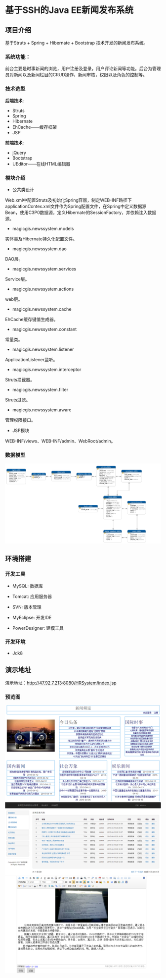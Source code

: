 # 基于SSH的Java EE新闻发布系统

## 项目介绍

基于Struts + Spring + Hibernate + Bootstrap 技术开发的新闻发布系统。

### 系统功能：

前台主要是时事新闻的浏览，用户注册及登录，用户评论新闻等功能。后台为管理员对新闻以及新闻栏目的CRUD操作，新闻审核，权限以及角色的控制等。

### 技术选型

**后端技术**:

* Struts
* Spring 
* Hibernate
* EhCache——缓存框架
* JSP

**前端技术**:

* jQuery
* Bootstrap
* UEditor——在线HTML编辑器

### 模块介绍

* 公共类设计

Web.xml中配置Struts及初始化Spring容器，制定WEB-INF路径下applicationContex.xml文件作为Spring配置文件，在Spring中定义数据源Bean，使用C3P0数据源，定义Hibernate的SessionFactory，并依赖注入数据源。

* magicgis.newssystem.models

实体类及Hibernate持久化配置文件。

* magicgis.newssystem.dao 

DAO层。

* magicgis.newssystem.services

Service层。

* magicgis.newssystem.actions

web层。

* magicgis.newssystem.cache 

EhCache缓存键值生成器。

* magicgis.newssystem.constant

常量类。

* magicgis.newssystem.listener

ApplicationListener监听。

* magicgis.newssystem.interceptor

Struts拦截器。

* magicgis.newssystem.filter

Struts过滤。

* magicgis.newssystem.aware

管理权限接口。

* JSP模块

WEB-INF/views、WEB-INF/admin、WebRoot/admin。

### 数据模型

![数据模型](/documents/data-model.png)

## 环境搭建

### 开发工具

* MySQL: 数据库

* Tomcat: 应用服务器

* SVN: 版本管理

* MyEclipse: 开发IDE

* PowerDesigner: 建模工具

### 开发环境

* Jdk8

## 演示地址

演示地址：http://47.92.7.213:8080/HRSystem/index.jsp

### 预览图

![预览图](/documents/preview1.png)
![预览图](/documents/preview2.png)
![预览图](/documents/preview3.png)

